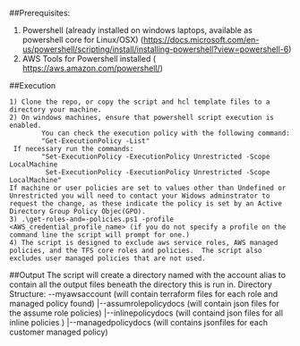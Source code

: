 ##Prerequisites:
  1) Powershell (already installed on windows laptops, available as powershell core for Linux/OSX)
  		(https://docs.microsoft.com/en-us/powershell/scripting/install/installing-powershell?view=powershell-6)
  2) AWS Tools for Powershell installed
  		( https://aws.amazon.com/powershell/)

##Execution

	1) Clone the repo, or copy the script and hcl template files to a directory your machine.
	2) On windows machines, ensure that powershell script execution is enabled.
			You can check the execution policy with the following command:
			"Get-ExecutionPolicy -List"
	 If necessary run the commands:  
			"Set-ExecutionPolicy -ExecutionPolicy Unrestricted -Scope LocalMachine
			 Set-ExecutionPolicy -ExecutionPolicy Unrestricted -Scope LocalMachine"
	If machine or user policies are set to values other than Undefined or Unrestricted you will need to contact your Widows adminstrator to request the change, as these indicate the policy is set by an Active Directory Group Policy Objec(GPO).
	3) .\get-roles-and=-policies.ps1 -profile <AWS_credential_profile_name> (if you do not specify a profile on the command line the script will prompt for one.)
	4) The script is designed to exclude aws service roles, AWS managed policies, and the TFS core roles and policies.  The script also excludes user managed policies that are not used.

##Output
	The script will create a directory named with the account alias to contain all the output files beneath the directory this is run in.
	 Directory Structure:
	 		--myawsaccount             (will contain terraform files for each role and managed policy found)
	 		 	|--assumrolepolicydocs (will contain json files for the assume role policies)
	 		 	|--inlinepolicydocs    (will containd json files for all inline policies )
	 		 	|--managedpolicydocs   (will contains jsonfiles for each customer managed policy)


